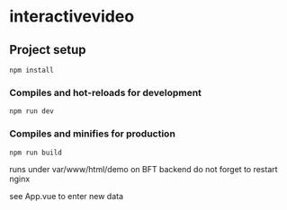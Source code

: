 # interactivevideo

## Project setup
```
npm install
```

### Compiles and hot-reloads for development
```
npm run dev
```

### Compiles and minifies for production
```
npm run build
```

runs under var/www/html/demo on BFT backend
do not forget to restart nginx


see App.vue to enter new data
